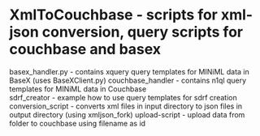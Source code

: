 # XmlToCouchbase - scripts for xml-json conversion, query scripts for couchbase and basex
basex_handler.py - contains xquery query templates for MINiML data in BaseX (uses BaseXClient.py)
couchbase_handler - contains n1ql query templates for MINiML data in Couchbase  
sdrf_creator - example how to use query templates for sdrf creation
conversion_script - converts xml files in input directory to json files in output directory (using xmljson_fork)
upload-script - upload data from folder to couchbase using filename as id
